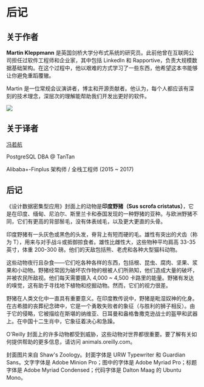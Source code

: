 # 后记

## 关于作者

**Martin Kleppmann** 是英国剑桥大学分布式系统的研究员。此前他曾在互联网公司担任过软件工程师和企业家，其中包括 LinkedIn 和 Rapportive，负责大规模数据基础架构。在这个过程中，他以艰难的方式学习了一些东西，他希望这本书能够让你避免重蹈覆辙。

Martin 是一位常规会议演讲者，博主和开源贡献者。他认为，每个人都应该有深刻的技术理念，深层次的理解能帮助我们开发出更好的软件。

![](http://martin.kleppmann.com/2017/03/ddia-poster.jpg)

## 关于译者

[冯若航](https://vonng.com/about)

PostgreSQL DBA @ TanTan

Alibaba+-Finplus 架构师 / 全栈工程师 (2015 ~ 2017)

## 后记

《设计数据密集型应用》封面上的动物是**印度野猪（Sus scrofa cristatus）**，它是在印度、缅甸、尼泊尔、斯里兰卡和泰国发现的一种野猪的亚种。与欧洲野猪不同，它们有更高的背部鬃毛，没有体表绒毛，以及更大更直的头骨。

印度野猪有一头灰色或黑色的头发，脊背上有短而硬的毛。雄性有突出的犬齿（称为 T），用来与对手战斗或抵御掠食者。雄性比雌性大，这些物种平均肩高 33-35 英寸，体重 200-300 磅。他们的天敌包括熊、老虎和各种大型猫科动物。

这些动物夜行且杂食——它们吃各种各样的东西，包括根、昆虫、腐肉、坚果、浆果和小动物。野猪经常因为破坏农作物的根被人们所熟知，他们造成大量的破坏，并被农民所敌视。他们每天需要摄入 4,000 ~ 4,500 卡路里的能量。野猪有发达的嗅觉，这有助于寻找地下植物和挖掘动物。然而，它们的视力很差。

野猪在人类文化中一直具有重要意义。在印度教传说中，野猪是毗湿奴神的化身。在古希腊的丧葬纪念碑中，它是一个勇敢失败者的象征（与胜利的狮子相反）。由于它的侵略，它被描绘在斯堪的纳维亚、日耳曼和盎格鲁撒克逊战士的盔甲和武器上。在中国十二生肖中，它象征着决心和急躁。

O'Reilly 封面上的许多动物都受到威胁，这些动物对世界都很重要。要了解有关如何提供帮助的更多信息，请访问 animals.oreilly.com。

封面图片来自 Shaw's Zoology。封面字体是 URW Typewriter 和 Guardian Sans。文字字体是 Adobe Minion Pro；图中的字体是 Adobe Myriad Pro；标题字体是 Adobe Myriad Condensed；代码字体是 Dalton Maag 的 Ubuntu Mono。
